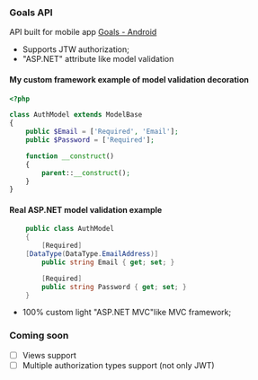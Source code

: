 ### Goals API

API built  for mobile app [Goals - Android](https://github.com/NarminaS/Goals-Android "Goals - Android")

- Supports JTW authorization;
- "ASP.NET" attribute like model validation 

#### My custom framework  example of model validation decoration
```php
<?php

class AuthModel extends ModelBase 
{
    public $Email = ['Required', 'Email'];
    public $Password = ['Required'];

    function __construct()
    {
        parent::__construct();
    }
}

```

#### Real ASP.NET model validation example 

```csharp
    public class AuthModel
    {
        [Required]
	[DataType(DataType.EmailAddress)]
        public string Email { get; set; }

        [Required]
        public string Password { get; set; }
    }
``` 

- 100% custom light "ASP.NET MVC"like MVC framework;

### Coming soon
- [ ] Views support
- [ ] Multiple authorization types support (not only JWT)
